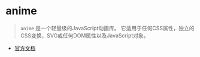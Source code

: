 # anime
> `anime` 是一个轻量级的JavaScript动画库。 它适用于任何CSS属性，独立的CSS变换，SVG或任何DOM属性以及JavaScript对象。


- [官方文档](https://github.com/ArcherGrey/anime/blob/master/document.md)

